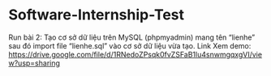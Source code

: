 # Software-Internship-Test
Run bài 2:
Tạo cơ sở dữ liệu trên MySQL (phpmyadmin) mang tên “lienhe” sau đó import file “lienhe.sql” vào cơ sở dữ liệu vừa tạo.
Link Xem demo: https://drive.google.com/file/d/1RNedoZPsqk0fvZSFaB1lu4snwmgqxgVI/view?usp=sharing